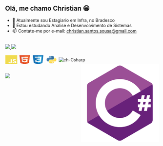 ## Olá, me chamo Christian 😁

- 🔭 Atualmente sou Estagiario em Infra, no Bradesco
- 🌱 Estou estudando Analise e Desenvolvimento de Sistemas
- 📫 Contate-me por e-mail: christian.santos.sousa@gmail.com
##
<div>
  <a href="https://github.com/ChstianSantos">
    <img height="180em" src="https://github-readme-stats.vercel.app/api?username=ChstianSantos&show_icons=true&theme=dark&include_all_commits=true&count_private=true" />
    <img height="180em" src="https://github-readme-stats.vercel.app/api/top-langs/?username=ChstianSantos&layout=compact&langs_count=16&theme=dark" />
  </a>
</div>

<div>
  <style="display: inline_block"><br>
  <img align="center" alt="ch-Js" height="30" width="40" src="https://raw.githubusercontent.com/devicons/devicon/master/icons/javascript/javascript-plain.svg">
  <img align="center" alt="ch-HTML" height="30" width="40" src="https://raw.githubusercontent.com/devicons/devicon/master/icons/html5/html5-original.svg">
  <img align="center" alt="ch-CSS" height="30" width="40" src="https://raw.githubusercontent.com/devicons/devicon/master/icons/css3/css3-original.svg">
  <img align="center" alt="ch-Python" height="30" width="40" src="https://raw.githubusercontent.com/devicons/devicon/master/icons/python/python-original.svg">
  <img align="center" alt="ch-Csharp" height="30" width="40" src="https://cdn.discordapp.com/attachments/1238852545716420614/1309172019358732289/kamina.gif?ex=674145b4&is=673ff434&hm=290c6cd5767236c8678512c52dbf7b11c402c47e5e8bc38ca349bee5f1974e76&">
  <img align="right" alt="Rafa-yo" src="https://raw.githubusercontent.com/devicons/devicon/master/icons/csharp/csharp-original.svg">

</div>

##

<div> 

  <a href="www.linkedin.com/in/christian-santos-21b54419b" target="_blank"><img src="https://img.shields.io/badge/-LinkedIn-%230077B5?style=for-the-badge&logo=linkedin&logoColor=white" target="_blank"></a> 
  
</div>
